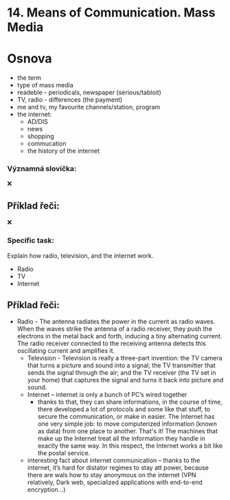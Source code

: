 # 14. Means of Communication. Mass Media

# Osnova

* the term
* type of mass media
* readeble - periodicals, newspaper (serious/tabloit)
* TV, radio - differences (the payment)
* me and tv, my favourite channels/station, program
* the internet:
  * AD/DIS
  * news
  * shopping
  * commucation
  * the history of the internet

### Významná slovíčka:
❌
  
## Příklad řeči:
❌
  
  
### Specific task:
Explain how radio, television, and the internet work.

- Radio
- TV
- Internet

## Příklad řeči:

- Radio - The antenna radiates the power in the current as radio waves. When the waves strike the antenna of a radio receiver, they push the electrons in the metal back and forth, inducing a tiny alternating current. The radio receiver connected to the receiving antenna detects this oscillating current and amplifies it.
	- Television - Television is really a three-part invention: the TV camera that turns a picture and sound into a signal; the TV transmitter that sends the signal through the air; and the TV receiver (the TV set in your home) that captures the signal and turns it back into picture and sound.
	- Internet – internet is only a bunch of PC’s wired together
		- thanks to that, they can share informations, in the course of time, there developed a lot of protocols and some like that stuff, to secure the communication, or make in easier. The Internet has one very simple job: to move computerized information (known as data) from one place to another. That's it! The machines that make up the Internet treat all the information they handle in exactly the same way. In this respect, the Internet works a bit like the postal service.
	- interesting fact about internet communication – thanks to the internet, it’s hard for distator regimes to stay att power, because there are wals how to stay anonymous on the internet (VPN relatively, Dark web, specialized applications with end-to-end encryption…)

